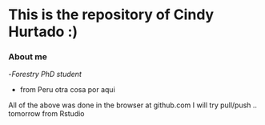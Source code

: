 # This is the repository of Cindy Hurtado :)

### About me
-*Forestry PhD student*
+ from Peru
otra cosa por aqui

All of the above was done in the browser at github.com I will try pull/push .. tomorrow from Rstudio 
